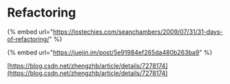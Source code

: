 # Refactoring

{% embed url="https://lostechies.com/seanchambers/2009/07/31/31-days-of-refactoring/" %}

{% embed url="https://juejin.im/post/5e91984ef265da480b263ba9" %}

[https://blog.csdn.net/zhengzhb/article/details/7278174](https://blog.csdn.net/zhengzhb/article/details/7278174)






